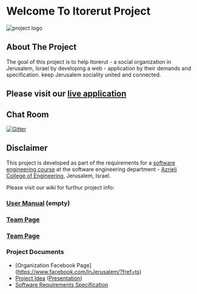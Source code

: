 # Welcome To Itorerut Project

![project logo](https://raw.githubusercontent.com/talgarusi/Itorerut-Project/master/logo.jpg)

## About The Project
The goal of this project is to help Itorerut - a social organization in Jerusalem, Israel by developing a web - application by their demands and specification.
keep Jerusalem sociality united and connected.

## Please visit our [live application](https://demo.reactstarterkit.com/)

## Chat Room
[![Gitter](https://badges.gitter.im/talgarusi/Itorerut-Project.svg)](https://gitter.im/talgarusi/Itorerut-Project?utm_source=badge&utm_medium=badge&utm_campaign=pr-badge)

## Disclaimer
This project is developed as part of the requirements for a [software engineering course](https://github.com/jce-il/se-class/wiki) at the software engineering department - [Azrieli College of Engineering](http://www.jce.ac.il/), Jerusalem, Israel.

Please visit our wiki for furthur project info: 

### [User Manual](../../wiki/user-manual) (empty)

### [Team Page](../../wiki/team)

### [Team Page](https://github.com/talgarusi/Itorerut-Project/wiki/Project-Inception-Planning-Page)

### Project Documents
- [Organization Facebook Page] (https://www.facebook.com/InJerusalem/?fref=ts)
- [Project Idea](docs/idea.pdf) ([Presentation](docs/idea-slides.pdf))
- [Software Requirements Specification](../../wiki/srs)
